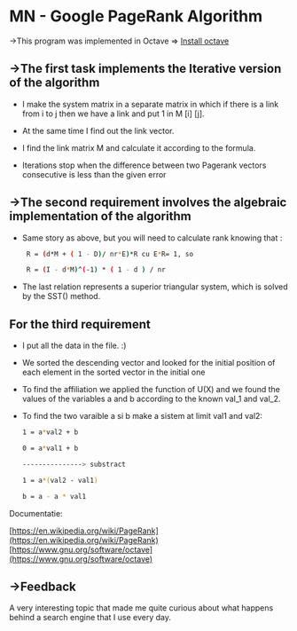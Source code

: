 # MN - Google PageRank Algorithm 

 ->This program was implemented in Octave => [Install octave](https://www.gnu.org/software/octave/download)

## ->The first task implements the Iterative version of the algorithm

* I make the system matrix in a separate matrix in which if there is a link from i to j then we have a link and put 1 in M ​​[i] [j].
  
* At the same time I find out the link vector.
* I find the link matrix M and calculate it according to the formula.
* Iterations stop when the difference between two Pagerank vectors
  consecutive is less than the given error

## ->The second requirement involves the algebraic implementation of the algorithm

* Same story as above, but you will need to calculate rank knowing that :

  ```bash
   R = (d*M + ( 1 - D)/ nr*E)*R cu E*R= 1, so
  ```

  ```bash
   R = (I - d*M)^(-1) * ( 1 - d ) / nr
   ```

* The last relation represents a superior triangular system, which is solved by the SST() method.

## For the third requirement

* I put all the data in the file. :)

* We sorted the descending vector and looked for the initial position of each element in the sorted vector in the initial one
  
* To find the affiliation we applied the function of U(X) and we found the values ​​of the variables a and b according to the known val_1 and val_2.
  
* To find the two varaible a si b make a sistem at limit val1 and val2:

  ```bash
  1 = a*val2 + b
  ```

  ```bash
  0 = a*val1 + b
  ```

  ```bash
  ---------------> substract
  ```

  ```bash
  1 = a*(val2 - val1)
  ```

  ```bash
  b = a - a * val1
  ```

Documentatie:

[https://en.wikipedia.org/wiki/PageRank](https://en.wikipedia.org/wiki/PageRank)
[https://www.gnu.org/software/octave](https://www.gnu.org/software/octave)

## ->Feedback

A very interesting topic that made me quite curious about what happens
behind a search engine that I use every day.
